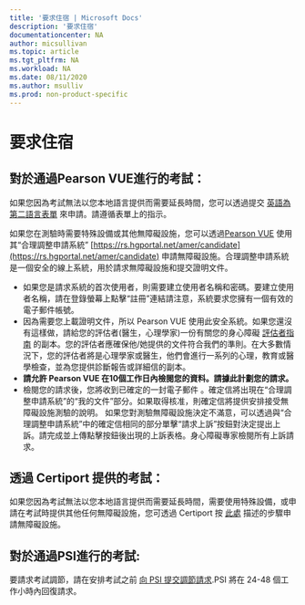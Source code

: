 ```yaml
---
title: '要求住宿 | Microsoft Docs'
description: '要求住宿' 
documentationcenter: NA 
author: micsullivan
ms.topic: article
ms.tgt_pltfrm: NA
ms.workload: NA
ms.date: 08/11/2020
ms.author: msulliv
ms.prod: non-product-specific
---
```

# 要求住宿

## 對於通過Pearson VUE進行的考試：

如果您因為考試無法以您本地語言提供而需要延長時間，您可以透過提交 [英語為第二語言表單](https://home.pearsonvue.com/Clients/Microsoft/esl_form_pearson.aspx) 來申請。請遵循表單上的指示。 

如果您在測驗時需要特殊設備或其他無障礙設施，您可以透過[Pearson VUE](http://www.pearsonvue.com/accommodations/pv_review.asp?clientName=Microsoft) 使用其“合理調整申請系統” [https://rs.hgportal.net/amer/candidate](https://rs.hgportal.net/amer/candidate) 申請無障礙設施。合理調整申請系統是一個安全的線上系統，用於請求無障礙設施和提交證明文件。

- 如果您是請求系統的首次使用者，則需要建立使用者名稱和密碼。要建立使用者名稱，請在登錄螢幕上點擊“註冊”連結請注意，系統要求您擁有一個有效的電子郵件帳號。
- 因為需要您上載證明文件，所以 Pearson VUE 使用此安全系統。如果您還沒有這樣做，請給您的評估者(醫生，心理學家)一份有關您的身心障礙 [評估者指南](http://www.pearsonvue.com/accommodations/pv_review.asp?clientName=Microsoft#guidelines-for-evaluators) 的副本。您的評估者應確保他/她提供的文件符合我們的準則。在大多數情況下，您的評估者將是心理學家或醫生，他們會進行一系列的心理，教育或醫學檢查，並為您提供診斷報告或詳細信的副本。
- **請允許 Pearson VUE 在10個工作日內檢閱您的資料。請據此計劃您的請求。**
- 檢閱您的請求後，您將收到已確定的一封電子郵件 。確定信將出現在“合理調整申請系統”的“我的文件”部分。如果取得核准，則確定信將提供安排接受無障礙設施測驗的說明。
如果您對測驗無障礙設施決定不滿意，可以透過與“合理調整申請系統”中的確定信相同的部分單擊“請求上訴”按鈕對決定提出上訴。請完成並上傳點擊按鈕後出現的上訴表格。身心障礙專家檢閱所有上訴請求。

## 透過 Certiport 提供的考試：

如果您因為考試無法以您本地語言提供而需要延長時間，需要使用特殊設備，或申請在考試時提供其他任何無障礙設施，您可透過 Certiport 按 [此處](https://certiport.pearsonvue.com/Educator-resources/Exam-policies/Accommodations) 描述的步驟申請無障礙設施。

## <a name="for-exams-delivered-through-psi"></a> 對於通過PSI進行的考試:

要請求考試調節，請在安排考試之前 [向 PSI 提交調節請求](https://psi-cdexp.zendesk.com/hc/en-us/requests/new?ticket_form_id=360000150872).PSI 將在 24-48 個工作小時內回復請求。
